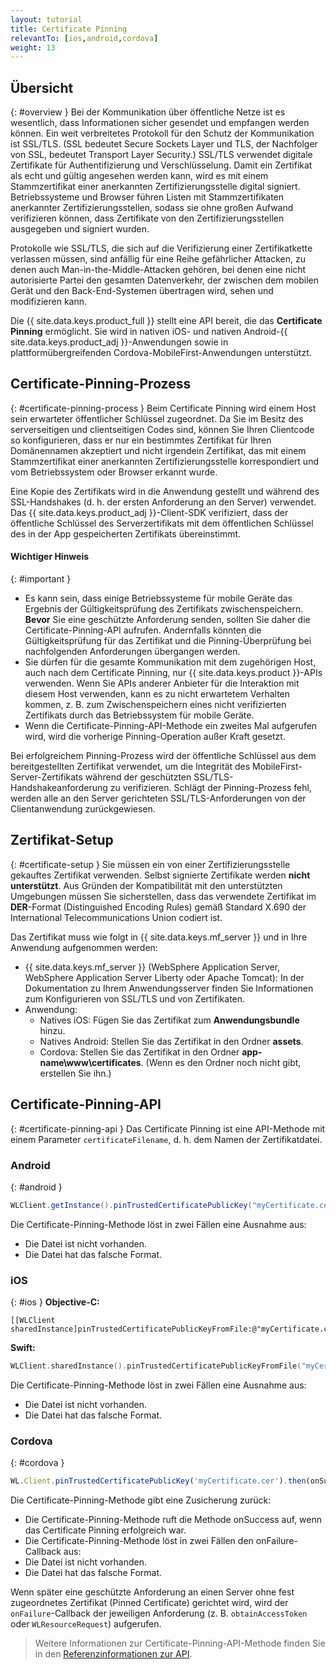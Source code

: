 ```yaml
---
layout: tutorial
title: Certificate Pinning
relevantTo: [ios,android,cordova]
weight: 13
---
```

<!-- NLS_CHARSET=UTF-8 -->
## Übersicht
{: #overview }
Bei der Kommunikation über öffentliche Netze ist es wesentlich, dass Informationen sicher gesendet und empfangen werden können. Ein weit verbreitetes Protokoll für den Schutz der
Kommunikation ist
SSL/TLS. (SSL bedeutet Secure Sockets Layer und TLS, der Nachfolger von SSL, bedeutet
Transport Layer Security.) SSL/TLS
verwendet digitale Zertifikate für Authentifizierung und Verschlüsselung. Damit ein Zertifikat als echt und gültig angesehen werden kann,
wird es mit einem Stammzertifikat einer anerkannten Zertifizierungsstelle digital signiert. Betriebssysteme und Browser führen Listen mit
Stammzertifikaten anerkannter Zertifizierungsstellen, sodass sie ohne großen Aufwand verifizieren können, dass Zertifikate von den
Zertifizierungsstellen ausgegeben und signiert wurden. 

Protokolle wie SSL/TLS, die sich auf die Verifizierung einer Zertifikatkette verlassen müssen, sind anfällig für eine Reihe gefährlicher Attacken, zu denen auch
Man-in-the-Middle-Attacken gehören, bei denen eine nicht autorisierte Partei den gesamten Datenverkehr, der zwischen dem mobilen Gerät und
den Back-End-Systemen übertragen wird, sehen und modifizieren kann. 

Die {{ site.data.keys.product_full }} stellt eine API bereit, die das **Certificate Pinning** ermöglicht. Sie wird in nativen iOS- und nativen Android-{{ site.data.keys.product_adj }}-Anwendungen
sowie in plattformübergreifenden Cordova-MobileFirst-Anwendungen unterstützt. 

## Certificate-Pinning-Prozess
{: #certificate-pinning-process }
Beim Certificate Pinning
wird einem Host sein erwarteter öffentlicher Schlüssel zugeordnet.
Da Sie im Besitz des serverseitigen und clientseitigen Codes sind, können Sie Ihren Clientcode so konfigurieren, dass er nur ein bestimmtes
Zertifikat für Ihren Domänennamen akzeptiert und nicht irgendein Zertifikat, das mit einem Stammzertifikat einer anerkannten Zertifizierungsstelle
korrespondiert und vom Betriebssystem oder Browser erkannt wurde. 

Eine Kopie des Zertifikats wird in die Anwendung gestellt und während des SSL-Handshakes
(d. h. der ersten Anforderung an den Server) verwendet. Das
{{ site.data.keys.product_adj }}-Client-SDK verifiziert,
dass der öffentliche Schlüssel des Serverzertifikats mit dem öffentlichen Schlüssel des in der App gespeicherten Zertifikats
übereinstimmt. 

#### Wichtiger Hinweis
{: #important }
* Es kann sein, dass einige Betriebssysteme für mobile Geräte das Ergebnis der
Gültigkeitsprüfung des Zertifikats zwischenspeichern. **Bevor** Sie eine geschützte Anforderung senden, sollten Sie daher die Certificate-Pinning-API aufrufen. Andernfalls könnten die Gültigkeitsprüfung für das Zertifikat und die Pinning-Überprüfung
bei nachfolgenden Anforderungen übergangen werden. 
* Sie dürfen für die gesamte Kommunikation mit dem zugehörigen Host, auch nach dem Certificate Pinning, nur {{ site.data.keys.product }}-APIs verwenden. Wenn Sie APIs anderer Anbieter für die Interaktion mit diesem Host verwenden,
kann es zu nicht erwartetem Verhalten kommen, z. B. zum Zwischenspeichern eines nicht verifizierten Zertifikats durch das Betriebssystem für mobile Geräte. 
* Wenn die Certificate-Pinning-API-Methode ein zweites Mal aufgerufen wird, wird die vorherige Pinning-Operation außer Kraft gesetzt. 

Bei erfolgreichem Pinning-Prozess wird der öffentliche Schlüssel aus dem bereitgestellten Zertifikat
verwendet, um die Integrität des MobileFirst-Server-Zertifikats während der geschützten SSL/TLS-Handshakeanforderung zu verifizieren. Schlägt der Pinning-Prozess fehl,
werden alle an den Server gerichteten
SSL/TLS-Anforderungen von der Clientanwendung zurückgewiesen. 

## Zertifikat-Setup
{: #certificate-setup }
Sie müssen ein von einer Zertifizierungsstelle gekauftes Zertifikat verwenden. Selbst signierte Zertifikate werden **nicht unterstützt**. Aus Gründen der Kompatibilität mit den unterstützten
Umgebungen müssen Sie sicherstellen, dass das verwendete Zertifikat im **DER**-Format (Distinguished
Encoding Rules) gemäß Standard X.690 der International Telecommunications
Union codiert ist. 

Das Zertifikat muss wie folgt in
{{ site.data.keys.mf_server }} und in Ihre Anwendung aufgenommen werden: 

* {{ site.data.keys.mf_server }} (WebSphere Application Server, WebSphere Application Server Liberty oder Apache Tomcat): In der Dokumentation zu Ihrem Anwendungsserver finden Sie Informationen zum Konfigurieren von
SSL/TLS und von Zertifikaten. 
* Anwendung: 
    - Natives iOS: Fügen Sie das Zertifikat zum **Anwendungsbundle** hinzu. 
    - Natives Android: Stellen Sie das Zertifikat in den Ordner
**assets**. 
    - Cordova: Stellen Sie das Zertifikat in den Ordner **app-name\www\certificates**. (Wenn es den Ordner noch nicht gibt, erstellen Sie ihn.) 

## Certificate-Pinning-API
{: #certificate-pinning-api }
Das Certificate Pinning
ist eine API-Methode mit einem Parameter `certificateFilename`, d. h. dem Namen der Zertifikatdatei. 

### Android
{: #android }
```java
WLClient.getInstance().pinTrustedCertificatePublicKey("myCertificate.cer");
```

Die Certificate-Pinning-Methode löst in zwei Fällen eine Ausnahme aus: 

* Die Datei ist nicht vorhanden. 
* Die Datei hat das falsche Format. 

### iOS
{: #ios }
**Objective-C:**

```objc
[[WLClient sharedInstance]pinTrustedCertificatePublicKeyFromFile:@"myCertificate.cer"];

```

**Swift:**

```swift
WLClient.sharedInstance().pinTrustedCertificatePublicKeyFromFile("myCertificate.cer")
```

Die Certificate-Pinning-Methode löst in zwei Fällen eine Ausnahme aus: 

* Die Datei ist nicht vorhanden. 
* Die Datei hat das falsche Format. 

### Cordova
{: #cordova }
```javascript
WL.Client.pinTrustedCertificatePublicKey('myCertificate.cer').then(onSuccess,onFailure);

```

Die Certificate-Pinning-Methode gibt eine Zusicherung zurück: 

* Die Certificate-Pinning-Methode ruft die Methode onSuccess auf, wenn das Certificate Pinning erfolgreich
war. 
* Die Certificate-Pinning-Methode löst in zwei Fällen den onFailure-Callback aus: 
* Die Datei ist nicht vorhanden. 
* Die Datei hat das falsche Format. 

Wenn später eine geschützte Anforderung an einen Server ohne fest zugeordnetes Zertifikat (Pinned Certificate) gerichtet wird,
wird der `onFailure`-Callback der jeweiligen Anforderung
(z. B. `obtainAccessToken` oder `WLResourceRequest`)
aufgerufen. 

> Weitere Informationen zur Certificate-Pinning-API-Methode
finden Sie in den [Referenzinformationen zur API](../../api/client-side-api/).
